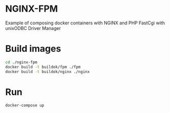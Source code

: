 # NGINX-FPM

Example of composing docker containers with NGINX and PHP FastCgi with unixODBC Driver Manager

# Build images
``` bash
cd ./nginx-fpm
docker build -t buildok/fpm ./fpm
docker build -t buildok/nginx ./nginx
```

# Run
``` bash
docker-compose up
```